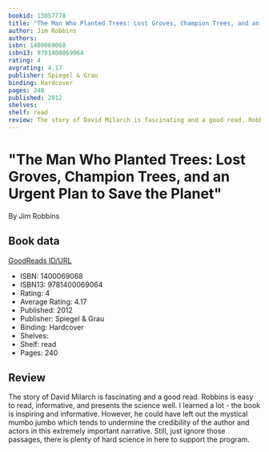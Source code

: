 ```yaml
---
bookid: 13057778
title: "The Man Who Planted Trees: Lost Groves, Champion Trees, and an Urgent Plan to Save the Planet"
author: Jim Robbins
authors: 
isbn: 1400069068
isbn13: 9781400069064
rating: 4
avgrating: 4.17
publisher: Spiegel & Grau
binding: Hardcover
pages: 240
published: 2012
shelves: 
shelf: read
review: The story of David Milarch is fascinating and a good read. Robbins is easy to read, informative, and presents the science well. I learned a lot - the book is inspiring and informative. However, he could have left out the mystical mumbo jumbo which tends to undermine the credibility of the author and actors in this extremely important narrative. Still, just ignore those passages, there is plenty of hard science in here to support the program.
---
```


# "The Man Who Planted Trees: Lost Groves, Champion Trees, and an Urgent Plan to Save the Planet"

By Jim Robbins

## Book data

[GoodReads ID/URL](https://www.goodreads.com/book/show/13057778)

- ISBN: 1400069068
- ISBN13: 9781400069064
- Rating: 4
- Average Rating: 4.17
- Published: 2012
- Publisher: Spiegel & Grau
- Binding: Hardcover
- Shelves: 
- Shelf: read
- Pages: 240

## Review

The story of David Milarch is fascinating and a good read. Robbins is easy to read, informative, and presents the science well. I learned a lot - the book is inspiring and informative. However, he could have left out the mystical mumbo jumbo which tends to undermine the credibility of the author and actors in this extremely important narrative. Still, just ignore those passages, there is plenty of hard science in here to support the program.

